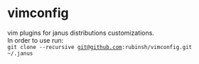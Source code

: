 vimconfig
=========

vim plugins for janus distributions customizations.  
In order to use run:  
<code>git clone --recursive git@github.com:rubinsh/vimconfig.git ~/.janus</code>

